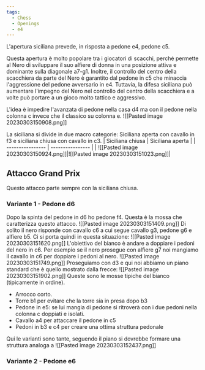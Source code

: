 ```yaml
---
tags:
  - Chess
  - Openings
  - e4
---
```

L'apertura siciliana prevede, in risposta a pedone e4, pedone c5.

Questa apertura è molto popolare tra i giocatori di scacchi, perché permette al Nero di sviluppare il suo alfiere di donna in una posizione attiva e dominante sulla diagonale a7-g1.
Inoltre, il controllo del centro della scacchiera da parte del Nero è garantito dal pedone in c5 che minaccia l'aggressione del pedone avversario in e4.
Tuttavia, la difesa siciliana può aumentare l'impegno del Nero nel controllo del centro della scacchiera e a volte può portare a un gioco molto tattico e aggressivo.

L'idea è impedire l'avanzata di pedone nella casa d4 ma con il pedone nella colonna c invece che il classico su colonna e.
![[Pasted image 20230303150908.png]]

La siciliana si divide in due macro categorie: Siciliana aperta con cavallo in f3 e siciliana chiusa con cavallo in c3.
| Siciliana chiusa | Siciliana aperta |
| ---------------- | ---------------- |
| ![[Pasted image 20230303150924.png]]|![[Pasted image 20230303151023.png]]|

## Attacco Grand Prix

Questo attacco parte sempre con la siciliana chiusa.

### Variante 1 - Pedone d6

Dopo la spinta del pedone in d6 ho pedone f4.
Questa è la mossa che caratterizza questo attacco.
![[Pasted image 20230303151409.png]]
Di solito il nero risponde con cavallo c6 a cui segue cavallo g3, pedone g6 e alfiere b5.
Ci si porta quindi in questa situazione:
![[Pasted image 20230303151620.png]]
L'obiettivo del bianco è andare a doppiare i pedoni del nero in c6.
Per esempio se il nero prosegue con alfiere g7 noi mangiamo il cavallo in c6 per doppiare i pedoni al nero.
![[Pasted image 20230303151749.png]]
Proseguiamo con d3 e qui noi abbiamo un piano standard che è quello mostrato dalla frecce:
![[Pasted image 20230303151902.png]]
Queste sono le mosse tipiche del bianco (tipicamente in ordine).
* Arrocco corto.
* Torre b1 per evitare che la torre sia in presa dopo b3
* Pedone in e5: se lui mangia di pedone si ritroverà con i due pedoni nella colonna c doppiati e isolati.
* Cavallo a4 per attaccare il pedone in c5
* Pedoni in b3 e c4 per creare una ottima struttura pedonale

Qui le varianti sono tante, seguendo il piano si dovrebbe formare una struttura analoga a
![[Pasted image 20230303152437.png]]

### Variante 2 - Pedone e6